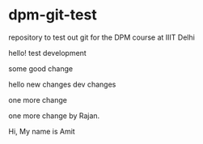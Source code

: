 # dpm-git-test
repository to test out git for the DPM course at IIIT Delhi

hello! test development


some good change





hello new changes
dev changes


one more change

one more change by Rajan.

Hi, My name is Amit
